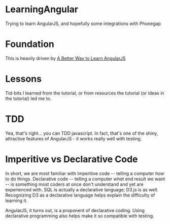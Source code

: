 LearningAngular
===============

Trying to learn AngularJS, and hopefully some integrations with Phonegap

# Foundation
This is heavily driven by [A Better Way to Learn AngularJS](http://www.thinkster.io/pick/GtaQ0oMGIl/)

# Lessons
Tid-bits I learned from the tutorial, or from resources the tutorial (or ideas in the tutorial) led me to.

# TDD
Yea, that's right... you can TDD javascript. In fact, that's one of the shiny, attractive features of AngularJS - it works really well with testing.

# Imperitive vs Declarative Code
In short, we are most familiar with Imperitive code -- telling a computer _how_ to do things. Declarative code -- telling a computer _what_ end result we want -- is something most coders at once don't understand and yet are experienced with. SQL is actually a declarative language; D3.js is as well. Recognizing D3 as a declarative language helps explain the difficulty of learning it.

AngularJS, it turns out, is a proponent of declarative coding. Using declarative programming also helps make it so compatible with testing.
